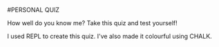 #PERSONAL QUIZ

How well do you know me? Take this quiz and test yourself!

I used REPL to create this quiz. I've also made it colourful using CHALK.
